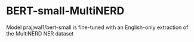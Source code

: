 # BERT-small-MultiNERD
Model prajjwal1/bert-small is fine-tuned with an English-only extraction of the MultiNERD NER dataset
